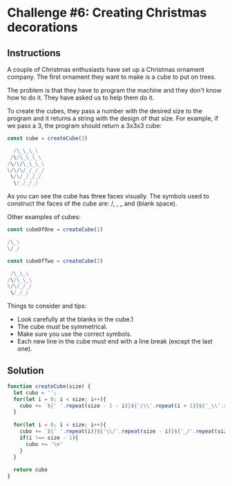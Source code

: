# Challenge #6: Creating Christmas decorations

## Instructions

A couple of Christmas enthusiasts have set up a Christmas ornament company. The first ornament they want to make is a cube to put on trees.

The problem is that they have to program the machine and they don't know how to do it. They have asked us to help them do it.

To create the cubes, they pass a number with the desired size to the program and it returns a string with the design of that size. For example, if we pass a 3, the program should return a 3x3x3 cube:

```js
const cube = createCube(3)
```

```js
  /\_\_\_\
 /\/\_\_\_\
/\/\/\_\_\_\
\/\/\/_/_/_/
 \/\/_/_/_/
  \/_/_/_/
```

As you can see the cube has three faces visually. The symbols used to construct the faces of the cube are: /, \, _ and (blank space).

Other examples of cubes:

```js
const cubeOfOne = createCube(1)
```

```js
/\_\
\/_/
```

```js
const cubeOfTwo = createCube(2)
```

```js
 /\_\_\
/\/\_\_\
\/\/_/_/
 \/_/_/
```

Things to consider and tips:

- Look carefully at the blanks in the cube.1
- The cube must be symmetrical.
- Make sure you use the correct symbols.
- Each new line in the cube must end with a line break (except the last one).

## Solution

```js
function createCube(size) {
  let cubo = '';
  for(let i = 0; i < size; i++){
    cubo += `${' '.repeat(size - 1 - i)}${'/\\'.repeat(i + 1)}${'_\\'.repeat(size)}\n`
  }
  
  for(let i = 0; i < size; i++){
    cubo += `${' '.repeat(i)}${'\\/'.repeat(size - i)}${'_/'.repeat(size)}`
    if(i !== size - 1){
      cubo += '\n'
    }
  }
  
  return cubo
}
```
